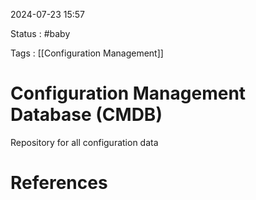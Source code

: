 
2024-07-23 15:57

Status : #baby 

Tags : [[Configuration Management]] 

# Configuration Management Database (CMDB)

Repository for all configuration data

# References